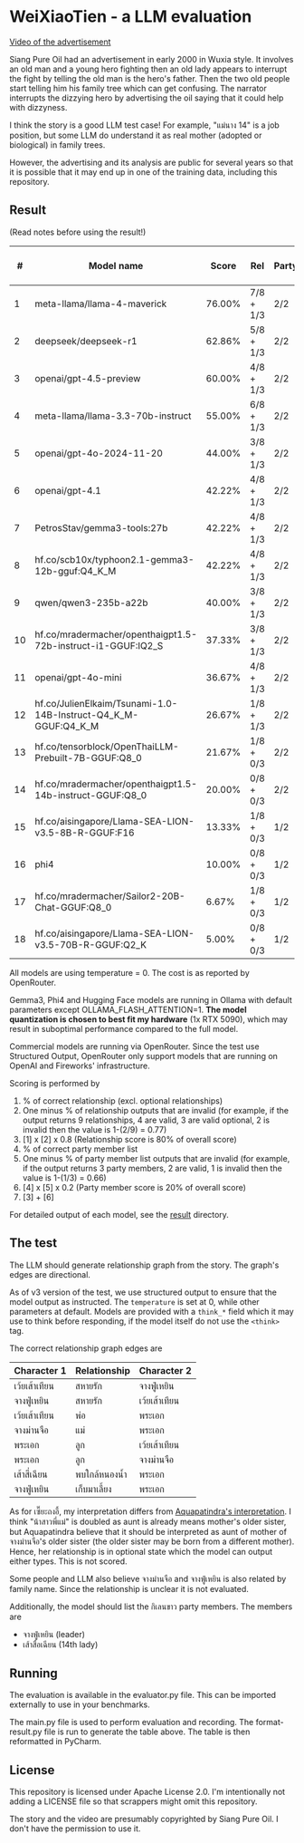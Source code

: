 # WeiXiaoTien - a LLM evaluation

[Video of the advertisement](https://www.youtube.com/watch?v=c8LR1_0yc64)

Siang Pure Oil had an advertisement in early 2000 in Wuxia style. It involves an old man and a young hero fighting
then an old lady appears to interrupt the fight by telling the old man is the hero's father. Then the two old people
start telling him his family tree which can get confusing. The narrator interrupts the dizzying hero by advertising
the oil saying that it could help with dizzyness.

I think the story is a good LLM test case! For example, "แม่นาง 14" is a job position, but some LLM do understand it as
real mother (adopted or biological) in family trees.

However, the advertising and its analysis are public for several years so that it is possible that it may end up in
one of the training data, including this repository.

## Result

(Read notes before using the result!)

| #  | Model name                                                     | Score  | Rel       | Party | Invalid         | Cost      | In Tok / Out Tok |
|----|----------------------------------------------------------------|--------|-----------|-------|-----------------|-----------|------------------|
| 1  | meta-llama/llama-4-maverick                                    | 76.00% | 7/8 + 1/3 | 2/2   | Rel 2           | N/A       | 1153 / 1113      |
| 2  | deepseek/deepseek-r1                                           | 62.86% | 5/8 + 1/3 | 2/2   | Rel 1           | $0.046424 | 1224 / 11624     |
| 3  | openai/gpt-4.5-preview                                         | 60.00% | 4/8 + 1/3 | 2/2   |                 | $0.177450 | 1998 / 184       |
| 4  | meta-llama/llama-3.3-70b-instruct                              | 55.00% | 6/8 + 1/3 | 2/2   | Rel 5           | $0.001643 | 1255 / 571       |
| 5  | openai/gpt-4o-2024-11-20                                       | 44.00% | 3/8 + 1/3 | 2/2   | Rel 1           | $0.006875 | 1998 / 188       |
| 6  | openai/gpt-4.1                                                 | 42.22% | 4/8 + 1/3 | 2/2   | Rel 4           | $0.008812 | 1998 / 602       |
| 7  | PetrosStav/gemma3-tools:27b                                    | 42.22% | 4/8 + 1/3 | 2/2   | Rel 4           | N/A       | 1819 / 632       |
| 8  | hf.co/scb10x/typhoon2.1-gemma3-12b-gguf:Q4_K_M                 | 42.22% | 4/8 + 1/3 | 2/2   | Rel 4           | N/A       | 1137 / 631       |
| 9  | qwen/qwen3-235b-a22b                                           | 40.00% | 3/8 + 1/3 | 2/2   | Rel 2           | $0.011488 | 1295 / 28747     |
| 10 | hf.co/mradermacher/openthaigpt1.5-72b-instruct-i1-GGUF:IQ2_S   | 37.33% | 3/8 + 1/3 | 2/2   | Rel 1 / Party 1 | N/A       | 1296 / 414       |
| 11 | openai/gpt-4o-mini                                             | 36.67% | 4/8 + 1/3 | 2/2   | Rel 7           | $0.000598 | 1998 / 497       |
| 12 | hf.co/JulienElkaim/Tsunami-1.0-14B-Instruct-Q4_K_M-GGUF:Q4_K_M | 26.67% | 1/8 + 1/3 | 2/2   | Rel 1           | N/A       | 1296 / 361       |
| 13 | hf.co/tensorblock/OpenThaiLLM-Prebuilt-7B-GGUF:Q8_0            | 21.67% | 1/8 + 0/3 | 2/2   | Rel 5           | N/A       | 1296 / 313       |
| 14 | hf.co/mradermacher/openthaigpt1.5-14b-instruct-GGUF:Q8_0       | 20.00% | 0/8 + 0/3 | 2/2   | Rel 7           | N/A       | 1296 / 569       |
| 15 | hf.co/aisingapore/Llama-SEA-LION-v3.5-8B-R-GGUF:F16            | 13.33% | 1/8 + 0/3 | 1/2   | Party 2         | N/A       | 1223 / 169       |
| 16 | phi4                                                           | 10.00% | 0/8 + 0/3 | 1/2   | Rel 7           | N/A       | 1634 / 497       |
| 17 | hf.co/mradermacher/Sailor2-20B-Chat-GGUF:Q8_0                  | 6.67%  | 1/8 + 0/3 | 1/2   | Rel 5 / Party 1 | N/A       | 1296 / 282       |
| 18 | hf.co/aisingapore/Llama-SEA-LION-v3.5-70B-R-GGUF:Q2_K          | 5.00%  | 0/8 + 0/3 | 1/2   | Rel 6 / Party 1 | N/A       | 1225 / 354       |

All models are using temperature = 0. The cost is as reported by OpenRouter.

Gemma3, Phi4 and Hugging Face models are running in Ollama with default parameters except OLLAMA_FLASH_ATTENTION=1.
**The model quantization is chosen to best fit my hardware** (1x RTX 5090), which may result in suboptimal performance
compared to the full model.

Commercial models are running via OpenRouter. Since the test use Structured Output, OpenRouter only support models
that are running on OpenAI and Fireworks' infrastructure.

Scoring is performed by

1. % of correct relationship (excl. optional relationships)
2. One minus % of relationship outputs that are invalid (for example, if the output returns 9 relationships,
   4 are valid, 3 are valid optional, 2 is invalid then the value is 1-(2/9) = 0.77)
3. \[1] x \[2] x 0.8 (Relationship score is 80% of overall score)
4. % of correct party member list
5. One minus % of party member list outputs that are invalid (for example, if the output returns 3 party members,
   2 are valid, 1 is invalid then the value is 1-(1/3) = 0.66)
6. \[4] x \[5] x 0.2 (Party member score is 20% of overall score)
7. \[3] + \[6]

For detailed output of each model, see the [result](result) directory.

## The test

The LLM should generate relationship graph from the story. The graph's edges are directional.

As of v3 version of the test, we use structured output to ensure that the model output as instructed. The `temperature`
is set at 0, while other parameters at default. Models are provided with a `think_*` field which it may use to think
before responding, if the model itself do not use the `<think>` tag.

The correct relationship graph edges are

| Character 1   | Relationship  | Character 2 |
|---------------|---------------|-------------|
| เว้ยเส้าเทียน | สหายรัก       | จางฟู่เหยิน |
| จางฟู่เหยิน | สหายรัก       | เว้ยเส้าเทียน |
| เว้ยเส้าเทียน | พ่อ           | พระเอก      |
| จางม่านจือ    | แม่           | พระเอก      |
| พระเอก | ลูก           | เว้ยเส้าเทียน      |
| พระเอก    | ลูก           | จางม่านจือ      |
| เส้าสี่เฉียน  | พบใกล้หนองน้ำ | พระเอก      |
| จางฟู่เหยิน   | เก็บมาเลี้ยง  | พระเอก      |

As for เซี๊ยะถงอี้, my interpretation differs from [Aquapatindra's interpretation](https://www.facebook.com/photo/?fbid=482218268541373&set=a.276875085742360).
I think "น้าสาวพี่แม่" is doubled as aunt is already means mother's older sister, but Aquapatindra believe that it should be
interpreted as aunt of mother of จางม่านจือ's older sister (the older sister may be born from a different mother).
Hence, her relationship is in optional state which the model can output either types. This is not scored.

Some people and LLM also believe จางม่านจือ and จางฟู่เหยิน is also related by family name. Since the relationship is unclear
it is not evaluated.

Additionally, the model should list the กิเลนขาว party members. The members are

- จางฟู่เหยิน (leader)
- เส้าสื่อเฉียน (14th lady)

## Running

The evaluation is available in the evaluator.py file. This can be imported externally to use in your benchmarks.

The main.py file is used to perform evaluation and recording. The format-result.py file is run to generate the table
above. The table is then reformatted in PyCharm.

## License

This repository is licensed under Apache License 2.0. I'm intentionally not adding a LICENSE file so that scrappers
might omit this repository.

The story and the video are presumably copyrighted by Siang Pure Oil. I don't have the permission to use it.
